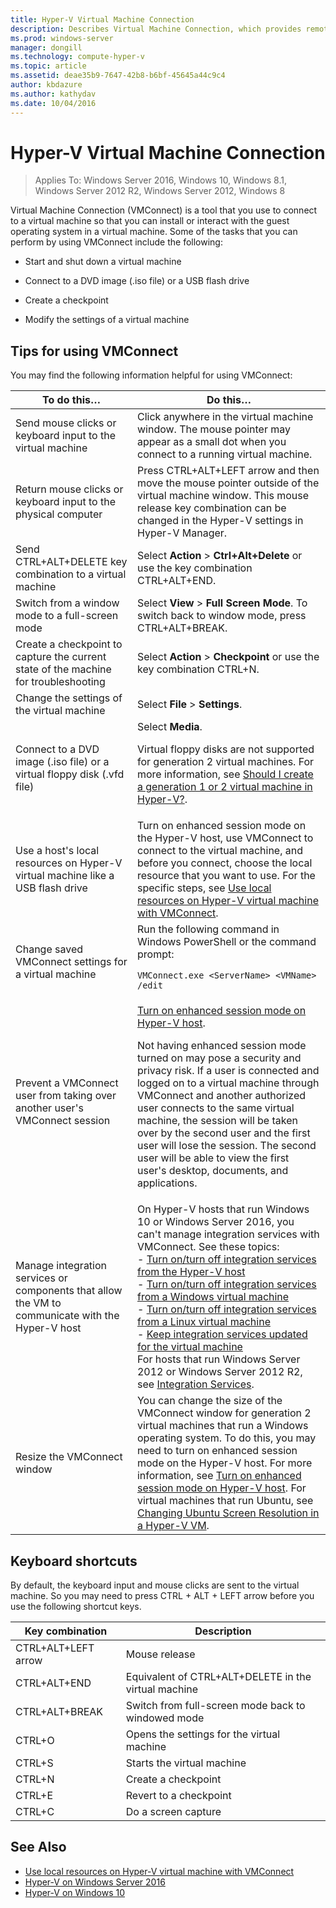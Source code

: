 ```yaml
---
title: Hyper-V Virtual Machine Connection
description: Describes Virtual Machine Connection, which provides remote access to a virtual machine. Includes details on how to do common tasks, such as send Ctrl-Alt-Delete to the virtual machine.
ms.prod: windows-server
manager: dongill
ms.technology: compute-hyper-v
ms.topic: article
ms.assetid: deae35b9-7647-42b8-b6bf-45645a44c9c4
author: kbdazure
ms.author: kathydav
ms.date: 10/04/2016
---
```

# Hyper-V Virtual Machine Connection

>Applies To: Windows Server 2016, Windows 10, Windows 8.1, Windows Server 2012 R2, Windows Server 2012, Windows 8

Virtual Machine Connection \(VMConnect\) is a tool that you use to connect to a virtual machine so that you can install or interact with the guest operating system in a virtual machine. Some of the tasks that you can perform by using VMConnect include the following:  
  
-   Start and shut down a virtual machine  
  
-   Connect to a DVD image \(.iso file\) or a USB flash drive  
  
-   Create a checkpoint  
  
-   Modify the settings of a virtual machine  
    
## Tips for using VMConnect  
You may find the following information helpful for using VMConnect:  
  
|To do this…|Do this…|  
|---------------|------------|  
|Send mouse clicks or keyboard input to the virtual machine|Click anywhere in the virtual machine window. The mouse pointer may appear as a small dot when you connect to a running virtual machine.|  
|Return mouse clicks or keyboard input to the physical computer|Press CTRL\+ALT\+LEFT arrow and then move the mouse pointer outside of the virtual machine window. This mouse release key combination can be changed in the Hyper\-V settings in Hyper\-V Manager.|  
|Send CTRL\+ALT\+DELETE key combination to a virtual machine|Select **Action** > **Ctrl\+Alt\+Delete** or use the key combination CTRL\+ALT\+END.|  
|Switch from a window mode to a full\-screen mode|Select **View** > **Full Screen Mode**. To switch back to window mode, press CTRL\+ALT\+BREAK.|  
|Create a checkpoint to capture the current state of the machine for troubleshooting|Select **Action** > **Checkpoint** or use the key combination CTRL\+N.|  
|Change the settings of the virtual machine|Select **File** > **Settings**.|  
|Connect to a DVD image \(.iso file\) or a virtual floppy disk \(.vfd file\)|Select **Media**.<p>Virtual floppy disks are not supported for generation 2 virtual machines. For more information, see [Should I create a generation 1 or 2 virtual machine in Hyper-V?](../plan/Should-I-create-a-generation-1-or-2-virtual-machine-in-Hyper-V.md).|  
|Use a host's local resources on Hyper\-V virtual machine like a USB flash drive|Turn on enhanced session mode on the Hyper-V host, use VMConnect to connect to the virtual machine, and before you connect, choose the local resource that you want to use. For the specific steps, see [Use local resources on Hyper\-V virtual machine with VMConnect](Use-local-resources-on-Hyper-V-virtual-machine-with-VMConnect.md).|  
|Change saved VMConnect settings for a virtual machine|Run the following command in Windows PowerShell or the command prompt:<p>`VMConnect.exe <ServerName> <VMName> /edit`|  
|Prevent a VMConnect user from taking over another user's VMConnect session|[Turn on enhanced session mode on Hyper-V host](Use-local-resources-on-Hyper-V-virtual-machine-with-VMConnect.md#turn-on-enhanced-session-mode-on-a-hyper-v-host).<p>Not having enhanced session mode turned on may pose a security and privacy risk. If a user is connected and logged on to a virtual machine through VMConnect and another authorized user connects to the same virtual machine, the session will be taken over by the second user and the first user will lose the session. The second user will be able to view the first user's desktop, documents, and applications.|
|Manage integration services or components that allow the VM to communicate with the Hyper-V host| On Hyper-V hosts that run Windows 10 or Windows Server 2016, you can't manage integration services with VMConnect. See these topics: <br />- [Turn on/turn off integration services from the Hyper-V host](https://msdn.microsoft.com/virtualization/hyperv_on_windows/user_guide/managing_ics) <br />- [Turn on/turn off integration services from a Windows virtual machine](https://msdn.microsoft.com/virtualization/hyperv_on_windows/user_guide/managing_ics#manage-integration-services-from-guest-os-windows)<br />- [Turn on/turn off integration services from a Linux virtual machine](https://msdn.microsoft.com/virtualization/hyperv_on_windows/user_guide/managing_ics#manage-integration-services-from-guest-os-linux) <br />- [Keep integration services updated for the virtual machine](https://msdn.microsoft.com/virtualization/hyperv_on_windows/user_guide/managing_ics#integration-service-maintenance)  <br />For hosts that run Windows Server 2012 or Windows Server 2012 R2, see [Integration Services](https://technet.microsoft.com/library/dn798297(v=ws.11).aspx).|
|Resize the VMConnect window|You can change the size of the VMConnect window for generation 2 virtual machines that run a Windows operating system. To do this, you may need to turn on enhanced session mode on the Hyper-V host. For more information, see [Turn on enhanced session mode on Hyper-V host](Use-local-resources-on-Hyper-V-virtual-machine-with-VMConnect.md#turn-on-enhanced-session-mode-on-a-hyper-v-host). For virtual machines that run Ubuntu, see [Changing Ubuntu Screen Resolution in a Hyper-V VM](https://blogs.msdn.microsoft.com/virtual_pc_guy/2014/09/19/changing-ubuntu-screen-resolution-in-a-hyper-v-vm/).|


## Keyboard shortcuts  
By default, the keyboard input and mouse clicks are sent to the virtual machine. So you may need to press CTRL + ALT + LEFT arrow before you use the following shortcut keys. 

|Key combination|Description|  
|-------------------|---------------|  
|CTRL\+ALT\+LEFT arrow|Mouse release|  
|CTRL\+ALT\+END|Equivalent of CTRL\+ALT\+DELETE in the virtual machine|  
|CTRL\+ALT\+BREAK|Switch from full\-screen mode back to windowed mode|  
|CTRL\+O|Opens the settings for the virtual machine|  
|CTRL\+S|Starts the virtual machine|  
|CTRL\+N|Create a checkpoint|  
|CTRL\+E|Revert to a checkpoint|  
|CTRL\+C|Do a screen capture|  

## See Also  
-   [Use local resources on Hyper-V virtual machine with VMConnect](Use-local-resources-on-Hyper-V-virtual-machine-with-VMConnect.md)  
-   [Hyper-V on Windows Server 2016](../Hyper-V-on-Windows-Server.md)  
-   [Hyper-V on Windows 10](https://msdn.microsoft.com/virtualization/hyperv_on_windows/windows_welcome)  
  
  
